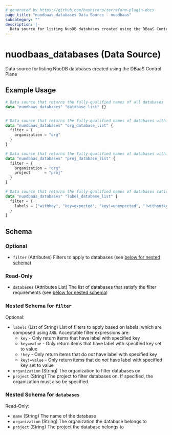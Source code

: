 ```yaml
---
# generated by https://github.com/hashicorp/terraform-plugin-docs
page_title: "nuodbaas_databases Data Source - nuodbaas"
subcategory: ""
description: |-
  Data source for listing NuoDB databases created using the DBaaS Control Plane
---
```


# nuodbaas_databases (Data Source)

Data source for listing NuoDB databases created using the DBaaS Control Plane

## Example Usage

```terraform
# Data source that returns the fully-qualified names of all databases
data "nuodbaas_databases" "database_list" {}


# Data source that returns the fully-qualified names of databases within an organization
data "nuodbaas_databases" "org_database_list" {
  filter = {
    organization = "org"
  }
}

# Data source that returns the fully-qualified names of databases within a project
data "nuodbaas_databases" "proj_database_list" {
  filter = {
    organization = "org"
    project      = "proj"
  }
}

# Data source that returns the fully-qualified names of databases satisfying label requirements
data "nuodbaas_databases" "label_database_list" {
  filter = {
    labels = ["withkey", "key=expected", "key!=unexpected", "!withoutkey"]
  }
}
```

<!-- schema generated by tfplugindocs -->
## Schema

### Optional

- `filter` (Attributes) Filters to apply to databases (see [below for nested schema](#nestedatt--filter))

### Read-Only

- `databases` (Attributes List) The list of databases that satisfy the filter requirements (see [below for nested schema](#nestedatt--databases))

<a id="nestedatt--filter"></a>
### Nested Schema for `filter`

Optional:

- `labels` (List of String) List of filters to apply based on labels, which are composed using `AND`. Acceptable filter expressions are:
  * `key` - Only return items that have label with specified key
  * `key=value` - Only return items that have label with specified key set to value
  * `!key` - Only return items that do _not_ have label with specified key
  * `key!=value` - Only return items that do _not_ have label with specified key set to value
- `organization` (String) The organization to filter databases on
- `project` (String) The project to filter databases on. If specified, the organization must also be specified.


<a id="nestedatt--databases"></a>
### Nested Schema for `databases`

Read-Only:

- `name` (String) The name of the database
- `organization` (String) The organization the database belongs to
- `project` (String) The project the database belongs to
